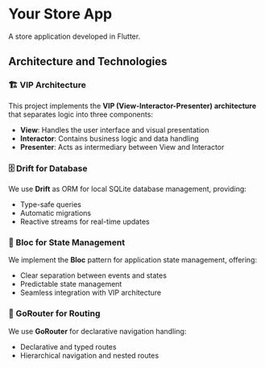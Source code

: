 # Your Store App

A store application developed in Flutter.

## Architecture and Technologies

### 🏗️ VIP Architecture

This project implements the **VIP (View-Interactor-Presenter) architecture** that separates logic into three components:

- **View**: Handles the user interface and visual presentation
- **Interactor**: Contains business logic and data handling
- **Presenter**: Acts as intermediary between View and Interactor

### 🗄️ Drift for Database

We use **Drift** as ORM for local SQLite database management, providing:

- Type-safe queries
- Automatic migrations  
- Reactive streams for real-time updates

### 🎯 Bloc for State Management

We implement the **Bloc** pattern for application state management, offering:

- Clear separation between events and states
- Predictable state management
- Seamless integration with VIP architecture

### 🧭 GoRouter for Routing

We use **GoRouter** for declarative navigation handling:

- Declarative and typed routes
- Hierarchical navigation and nested routes